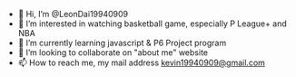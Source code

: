 - 👋 Hi, I’m @LeonDai19940909
- 👀 I’m interested in watching basketball game, especially P League+ and NBA
- 🌱 I’m currently learning javascript & P6 Project program
- 💞️ I’m looking to collaborate on "about me" website
- 📫 How to reach me, my mail address kevin19940909@gmail.com

<!---
LeonDai19940909/LeonDai19940909 is a ✨ special ✨ repository because its `README.md` (this file) appears on your GitHub profile.
You can click the Preview link to take a look at your changes.
--->
